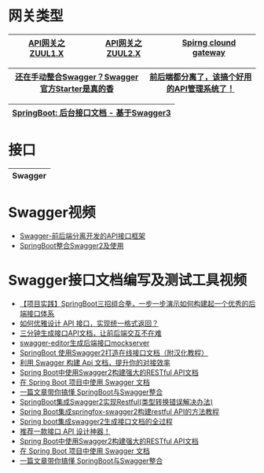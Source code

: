 # 网关类型

[API网关之ZUUL1.X](https://github.com/stevenli91748/JAVA-Architecture/blob/master/Swagger接口文档编写及测试工具/API网关之ZUUL1.X/README.md)|[API网关之ZUUL2.X](https://github.com/stevenli91748/JAVA-Architecture/blob/master/Swagger接口文档编写及测试工具/API网关之ZUUL2.X/README.md)|[Spirng clound gateway](https://github.com/stevenli91748/JAVA-Architecture/blob/master/Swagger接口文档编写及测试工具/Spirng%20clound%20gateway/README.md)|
---|---|---|

[还在手动整合Swagger？Swagger官方Starter是真的香](https://www.jianshu.com/p/cb6a3e456427)|[前后端都分离了，该搞个好用的API管理系统了！](https://mp.weixin.qq.com/s/Ahs6fnIfFVVPOn3NZpIsNA)|
---|---|

[SpringBoot: 后台接口文档 - 基于Swagger3](https://www.jianshu.com/p/c839e72ad1b2)|
---|


# 接口

Swagger|
---|


# Swagger视频

 * [Swagger-前后端分离开发的API接口框架](https://www.bilibili.com/video/av37961314/?spm_id_from=333.788.videocard.1)
 * [SpringBoot整合Swagger2及使用](https://iter01.com/594684.html)
# Swagger接口文档编写及测试工具视频
  * [【项目实践】SpringBoot三招组合拳，一步一步演示如何构建起一个优秀的后端接口体系](https://www.jianshu.com/p/b5b8613769db)
  * [如何优雅设计 API 接口，实现统一格式返回？](https://www.jianshu.com/p/90bac4eda34a)
  * [三分钟生成接口API文档，让前后端交互不在难](https://www.jianshu.com/p/2b07f334f4bf)
  * [swagger-editor生成后端接口mockserver](https://www.jianshu.com/p/d44e94e24fc2)
  * [SpringBoot 使用Swagger2打造在线接口文档（附汉化教程）](https://www.jianshu.com/p/7e543f0f0bd8)  
  * [利用 Swagger 构建 Api 文档，提升你的对接效率](https://juejin.im/post/5d4000b7f265da03e3695bc9)
  * [Spring Boot中使用Swagger2构建强大的RESTful API文档](http://blog.didispace.com/springbootswagger2/)
  * [在 Spring Boot 项目中使用 Swagger 文档](https://www.ibm.com/developerworks/cn/java/j-using-swagger-in-a-spring-boot-project/index.html)
  * [一篇文章带你搞懂 SpringBoot与Swagger整合](https://blog.csdn.net/itguangit/article/details/78978296)
  * [SpringBoot集成Swagger2实现Restful(类型转换错误解决办法)](https://www.jb51.net/article/117925.htm)
  * [Spring Boot集成springfox-swagger2构建restful API的方法教程](https://www.jb51.net/article/116092.htm)
  * [Spring boot集成swagger2生成接口文档的全过程](https://www.jb51.net/article/169898.htm)
  * [推荐一款接口 API 设计神器！](https://mp.weixin.qq.com/s/KcX68KZPR7KOfwSCImbUIg)
  * [Spring Boot中使用Swagger2构建强大的RESTful API文档](http://blog.didispace.com/springbootswagger2/)
  * [在 Spring Boot 项目中使用 Swagger 文档](https://www.ibm.com/developerworks/cn/java/j-using-swagger-in-a-spring-boot-project/index.html)
  * [一篇文章带你搞懂 SpringBoot与Swagger整合](https://blog.csdn.net/itguangit/article/details/78978296)

